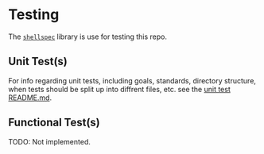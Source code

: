 # Testing

The [`shellspec`](https://github.com/shellspec/shellspec#testing-shell-functions) library is use for testing this repo.

## Unit Test(s)

For info regarding unit tests, including goals, standards, directory structure, when tests should be split up into diffrent files, etc. see the [unit test README.md](unit/README.md).

## Functional Test(s)

TODO: Not implemented.

